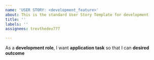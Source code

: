 ```yaml
---
name: 'USER STORY: <development_feature>'
about: This is the standard User Story Template for development
title: ''
labels: ''
assignees: trevthedev777

---
```


As a **development role**, I want **application task** so that I can **desired outcome**
